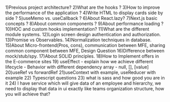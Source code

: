 1)Previous project architecture?
2)What are the hooks ?
3)How to improve the performance of the application ?
4)Write HTML to display cards side by side ?
5)useMemo vs. useCallback ?
6)About React.lazy?
7)Next.js basic concepts ?
8)About common components ?
9)About performance loading ?
10)HOC and custom hooks implementation?
11)What are the different module systems.
12)Login screen design authentication and authorization.
13)Promise vs Observables.
14)Normalization techniques in database.
15)About Micro-frontend(Pros, cons), communication between MFE, sharing common component between MFE, Design Question
16)Difference between mock/stub/spy.
17)About SOLID principles.
18)How to Implement offers in the E-commerce sites
19) useEffect 
    - explain how we achieve different lifecycle
    - Behavior with different dependency array - null, [], [value]
20)useRef vs forwardRef
21)useContext with example, useReducer with example
22) Typescript questions
23) what is sass and how good you are in it
24) I have service which will give data of an employee and hierarchy, we need to display that data in ui exactly like teams organization structure, how you will achieve that?